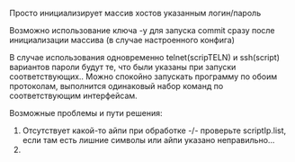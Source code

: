 Просто инициализирует массив хостов указанным логин/пароль

Возможно использование ключа -y для запуска commit сразу после инициализации массива (в случае настроенного конфига)

В случае использования одновременно telnet(scripTELN) и ssh(script) вариантов пароли будут те, что были указаны при запуски соответствующих..
Можно спокойно запускать программу по обоим протоколам, выполнится одинаковый набор команд по соответствующим интерфейсам.

Возможные проблемы и пути решения:
1. Отсутствует какой-то айпи при обработке -/- проверьте scriptIp.list, если там есть лишние символы или айпи указано неправильно...
2. 